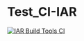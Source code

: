 # Test_CI-IAR

[![IAR Build Tools CI](https://github.com/Kasimashi/Test_CI-IAR/actions/workflows/bx.yaml/badge.svg)](https://github.com/Kasimashi/Test_CI-IAR/actions/workflows/bx.yaml)
